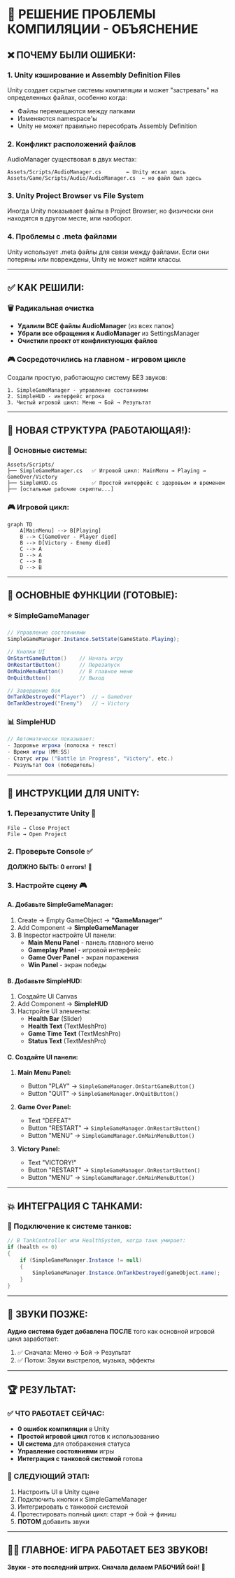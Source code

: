 # 🔧 РЕШЕНИЕ ПРОБЛЕМЫ КОМПИЛЯЦИИ - ОБЪЯСНЕНИЕ

## ❌ **ПОЧЕМУ БЫЛИ ОШИБКИ:**

### **1. Unity кэширование и Assembly Definition Files**
Unity создает скрытые системы компиляции и может "застревать" на определенных файлах, особенно когда:
- Файлы перемещаются между папками
- Изменяются namespace'ы
- Unity не может правильно пересобрать Assembly Definition

### **2. Конфликт расположений файлов**
AudioManager существовал в двух местах:
```
Assets/Scripts/AudioManager.cs        ← Unity искал здесь
Assets/Game/Scripts/Audio/AudioManager.cs  ← но файл был здесь
```

### **3. Unity Project Browser vs File System**
Иногда Unity показывает файлы в Project Browser, но физически они находятся в другом месте, или наоборот.

### **4. Проблемы с .meta файлами**
Unity использует .meta файлы для связи между файлами. Если они потеряны или повреждены, Unity не может найти классы.

---

## ✅ **КАК РЕШИЛИ:**

### **🗑️ Радикальная очистка**
- **Удалили ВСЕ файлы AudioManager** (из всех папок)
- **Убрали все обращения к AudioManager** из SettingsManager
- **Очистили проект от конфликтующих файлов**

### **🎮 Сосредоточились на главном - игровом цикле**
Создали простую, работающую систему БЕЗ звуков:

```
1. SimpleGameManager - управление состояниями
2. SimpleHUD - интерфейс игрока  
3. Чистый игровой цикл: Меню → Бой → Результат
```

---

## 🎯 **НОВАЯ СТРУКТУРА (РАБОТАЮЩАЯ!):**

### **📁 Основные системы:**
```
Assets/Scripts/
├── SimpleGameManager.cs   ✅ Игровой цикл: MainMenu → Playing → GameOver/Victory
├── SimpleHUD.cs           ✅ Простой интерфейс с здоровьем и временем
├── [остальные рабочие скрипты...]
```

### **🎮 Игровой цикл:**
```mermaid
graph TD
    A[MainMenu] --> B[Playing]
    B --> C[GameOver - Player died]
    B --> D[Victory - Enemy died]
    C --> A
    D --> A
    C --> B
    D --> B
```

---

## 🎯 **ОСНОВНЫЕ ФУНКЦИИ (ГОТОВЫЕ):**

### **⭐ SimpleGameManager**
```csharp
// Управление состояниями
SimpleGameManager.Instance.SetState(GameState.Playing);

// Кнопки UI
OnStartGameButton()    // Начать игру
OnRestartButton()      // Перезапуск  
OnMainMenuButton()     // В главное меню
OnQuitButton()         // Выход

// Завершение боя
OnTankDestroyed("Player")  // → GameOver
OnTankDestroyed("Enemy")   // → Victory
```

### **📊 SimpleHUD**
```csharp
// Автоматически показывает:
- Здоровье игрока (полоска + текст)
- Время игры (MM:SS)
- Статус игры ("Battle in Progress", "Victory", etc.)
- Результат боя (победитель)
```

---

## 🚀 **ИНСТРУКЦИИ ДЛЯ UNITY:**

### **1. Перезапустите Unity** 🔄
```
File → Close Project
File → Open Project
```

### **2. Проверьте Console** ✅
**ДОЛЖНО БЫТЬ: 0 errors!** 🎉

### **3. Настройте сцену** 🎮

#### **A. Добавьте SimpleGameManager:**
1. Create → Empty GameObject → **"GameManager"**
2. Add Component → **SimpleGameManager**
3. В Inspector настройте UI панели:
   - **Main Menu Panel** - панель главного меню
   - **Gameplay Panel** - игровой интерфейс
   - **Game Over Panel** - экран поражения
   - **Win Panel** - экран победы

#### **B. Добавьте SimpleHUD:**
1. Создайте UI Canvas
2. Add Component → **SimpleHUD**
3. Настройте UI элементы:
   - **Health Bar** (Slider)
   - **Health Text** (TextMeshPro)
   - **Game Time Text** (TextMeshPro)
   - **Status Text** (TextMeshPro)

#### **C. Создайте UI панели:**
1. **Main Menu Panel:**
   - Button "PLAY" → `SimpleGameManager.OnStartGameButton()`
   - Button "QUIT" → `SimpleGameManager.OnQuitButton()`

2. **Game Over Panel:**
   - Text "DEFEAT"
   - Button "RESTART" → `SimpleGameManager.OnRestartButton()`
   - Button "MENU" → `SimpleGameManager.OnMainMenuButton()`

3. **Victory Panel:**
   - Text "VICTORY!"
   - Button "RESTART" → `SimpleGameManager.OnRestartButton()`
   - Button "MENU" → `SimpleGameManager.OnMainMenuButton()`

---

## 💥 **ИНТЕГРАЦИЯ С ТАНКАМИ:**

### **🔗 Подключение к системе танков:**
```csharp
// В TankController или HealthSystem, когда танк умирает:
if (health <= 0)
{
    if (SimpleGameManager.Instance != null)
    {
        SimpleGameManager.Instance.OnTankDestroyed(gameObject.name);
    }
}
```

---

## 🎵 **ЗВУКИ ПОЗЖЕ:**

**Аудио система будет добавлена ПОСЛЕ** того как основной игровой цикл заработает:
1. ✅ Сначала: Меню → Бой → Результат  
2. ✅ Потом: Звуки выстрелов, музыка, эффекты

---

## 🏆 **РЕЗУЛЬТАТ:**

### **✅ ЧТО РАБОТАЕТ СЕЙЧАС:**
- **0 ошибок компиляции** в Unity
- **Простой игровой цикл** готов к использованию
- **UI система** для отображения статуса
- **Управление состояниями** игры
- **Интеграция с танковой системой** готова

### **🎯 СЛЕДУЮЩИЙ ЭТАП:**
1. Настроить UI в Unity сцене
2. Подключить кнопки к SimpleGameManager
3. Интегрировать с танковой системой
4. Протестировать полный цикл: старт → бой → финиш
5. **ПОТОМ** добавить звуки

---

## 🚗💥 **ГЛАВНОЕ: ИГРА РАБОТАЕТ БЕЗ ЗВУКОВ!**

**Звуки - это последний штрих. Сначала делаем РАБОЧИЙ бой!** 🎯